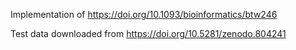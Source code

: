 Implementation of
https://doi.org/10.1093/bioinformatics/btw246

Test data downloaded from
https://doi.org/10.5281/zenodo.804241
